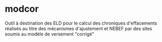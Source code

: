 
# modcor

Outil à destination des ELD pour le calcul des chroniques d'effacements réalisés au titre des mécanismes d'ajustement et NEBEF par des sites soumis au modèle de versement "corrigé"
